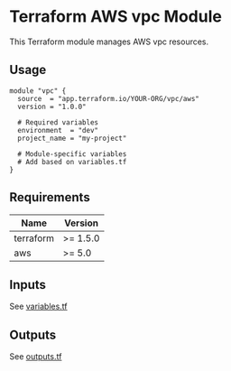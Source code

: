 # Terraform AWS vpc Module

This Terraform module manages AWS vpc resources.

## Usage

```hcl
module "vpc" {
  source  = "app.terraform.io/YOUR-ORG/vpc/aws"
  version = "1.0.0"
  
  # Required variables
  environment  = "dev"
  project_name = "my-project"
  
  # Module-specific variables
  # Add based on variables.tf
}
```

## Requirements

| Name | Version |
|------|---------|
| terraform | >= 1.5.0 |
| aws | >= 5.0 |

## Inputs

See [variables.tf](./variables.tf)

## Outputs

See [outputs.tf](./outputs.tf)
